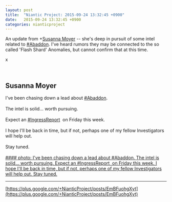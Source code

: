 ```yaml
---
layout: post
title:  "Niantic Project: 2015-09-24 13:32:45 +0900"
date:   2015-09-24 13:32:45 +0900
categories: nianticproject
---
```

An update from +[Susanna Moyer](https://plus.google.com/101560858827970533247 "") -- she's deep in pursuit of some intel related to [#Abaddon](https://plus.google.com/s/%23Abaddon ""). I've heard rumors they may be connected to the so called 'Flash Shard' Anomalies, but cannot confirm that at this time.

x<div class="shared"><br /><h2>Susanna Moyer</h2>I've been chasing down a lead about <a rel="nofollow" class="ot-hashtag" href="https://plus.google.com/s/%23Abaddon">#Abaddon</a>.<br /><br />The intel is solid... worth pursuing.<br /><br />Expect an  <a rel="nofollow" class="ot-hashtag" href="https://plus.google.com/s/%23IngressReport">#IngressReport</a>  on Friday this week. <br /><br />I hope I'll be back in time, but if not, perhaps one of my fellow Investigators will help out.<br /><br />Stay tuned.<br /><br /></div>
[#### photo: I've been chasing down a lead about #Abaddon.
The intel is solid... worth pursuing.
Expect an #IngressReport  on Friday this week.
I hope I'll be back in time, but if not, perhaps one of my fellow Investigators will help out.
Stay tuned.](https://lh3.googleusercontent.com/-IIhZVRWBtBk/VgN71_X5y-I/AAAAAAAAAbI/TKEshvvLVb8/w800-h430/Report.png "")
- - -
[https://plus.google.com/+NianticProject/posts/EmBFuohgXyt](https://plus.google.com/+NianticProject/posts/EmBFuohgXyt)
